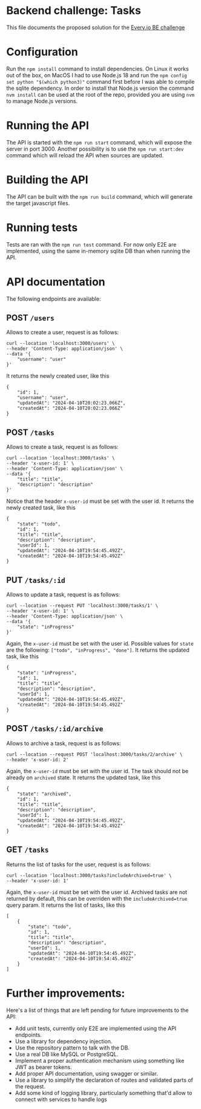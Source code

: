 # Backend challenge: Tasks

This file documents the proposed solution for the [Every.io BE challenge](https://github.com/every-io/engineering-interivew-be)

# Configuration

Run the `npm install` command to install dependencies. On Linux it works out of the box, on MacOS I had to use Node.js 18 and run the `npm config set python "$(which python3)"` command first before I was able to compile the sqlite dependency. In order to install that Node.js version the command `nvm install` can be used at the root of the repo, provided you are using `nvm` to manage Node.js versions.

# Running the API

The API is started with the `npm run start` command, which will expose the server in port 3000. Another possibility is to use the `npm run start:dev` command which will reload the API when sources are updated.

# Building the API

The API can be built with the `npm run build` command, which will generate the target javascript files.

# Running tests

Tests are ran with the `npm run test` command. For now only E2E are implemented, using the same in-memory sqlite DB than when running the API.

# API documentation

The following endpoints are available:

## **POST** `/users`

Allows to create a user, request is as follows:

```
curl --location 'localhost:3000/users' \
--header 'Content-Type: application/json' \
--data '{
    "username": "user"
}'
```

It returns the newly created user, like this

```
{
    "id": 1,
    "username": "user",
    "updatedAt": "2024-04-10T20:02:23.066Z",
    "createdAt": "2024-04-10T20:02:23.066Z"
}
```

## **POST** `/tasks`

Allows to create a task, request is as follows:

```
curl --location 'localhost:3000/tasks' \
--header 'x-user-id: 1' \
--header 'Content-Type: application/json' \
--data '{
    "title": "title",
    "description": "description"
}'
```

Notice that the header `x-user-id` must be set with the user id. It returns the newly created task, like this

```
{
    "state": "todo",
    "id": 1,
    "title": "title",
    "description": "description",
    "userId": 1,
    "updatedAt": "2024-04-10T19:54:45.492Z",
    "createdAt": "2024-04-10T19:54:45.492Z"
}
```

## **PUT** `/tasks/:id`

Allows to update a task, request is as follows:

```
curl --location --request PUT 'localhost:3000/tasks/1' \
--header 'x-user-id: 1' \
--header 'Content-Type: application/json' \
--data '{
    "state": "inProgress"
}'
```

Again, the `x-user-id` must be set with the user id. Possible values for `state` are the following: `["todo", "inProgress", "done"]`. It returns the updated task, like this

```
{
    "state": "inProgress",
    "id": 1,
    "title": "title",
    "description": "description",
    "userId": 1,
    "updatedAt": "2024-04-10T19:54:45.492Z",
    "createdAt": "2024-04-10T19:54:45.492Z"
}
```

## **POST** `/tasks/:id/archive`

Allows to archive a task, request is as follows:

```
curl --location --request POST 'localhost:3000/tasks/2/archive' \
--header 'x-user-id: 2'
```

Again, the `x-user-id` must be set with the user id. The task should not be already on `archived` state. It returns the updated task, like this

```
{
    "state": "archived",
    "id": 1,
    "title": "title",
    "description": "description",
    "userId": 1,
    "updatedAt": "2024-04-10T19:54:45.492Z",
    "createdAt": "2024-04-10T19:54:45.492Z"
}
```

## **GET** `/tasks`

Returns the list of tasks for the user, request is as follows:

```
curl --location 'localhost:3000/tasks?includeArchived=true' \
--header 'x-user-id: 1'
```

Again, the `x-user-id` must be set with the user id. Archived tasks are not returned by default, this can be overriden with the `includeArchived=true` query param. It returns the list of tasks, like this

```
[
    {
        "state": "todo",
        "id": 1,
        "title": "title",
        "description": "description",
        "userId": 1,
        "updatedAt": "2024-04-10T19:54:45.492Z",
        "createdAt": "2024-04-10T19:54:45.492Z"
    }
]
```

# Further improvements:

Here's a list of things that are left pending for future improvements to the API:

- Add unit tests, currently only E2E are implemented using the API endpoints.
- Use a library for dependency injection.
- Use the repository pattern to talk with the DB.
- Use a real DB like MySQL or PostgreSQL.
- Implement a proper authentication mechanism using something like JWT as bearer tokens.
- Add proper API documentation, using swagger or similar.
- Use a library to simplify the declaration of routes and validated parts of the request.
- Add some kind of logging library, particularly something that'd allow to connect with services to handle logs
